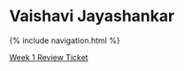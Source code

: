 # Vaishavi Jayashankar

{% include navigation.html %}

[Week 1 Review Ticket](https://github.com/vaishavijay/pain.github.io/issues/3)
